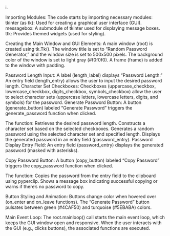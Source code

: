 i. 

Importing Modules:
The code starts by importing necessary modules:
tkinter (as tk): Used for creating a graphical user interface (GUI).
messagebox: A submodule of tkinter used for displaying message boxes.
ttk: Provides themed widgets (used for styling).



Creating the Main Window and GUI Elements:
A main window (root) is created using tk.Tk().
The window title is set to “Random Password Generator,” and the window size is set to 500x500 pixels.
The background color of the window is set to light gray (#f0f0f0).
A frame (frame) is added to the window with padding.


Password Length Input:
A label (length_label) displays “Password Length.”
An entry field (length_entry) allows the user to input the desired password length.
Character Set Checkboxes:
Checkboxes (uppercase_checkbox, lowercase_checkbox, digits_checkbox, symbols_checkbox) allow the user to select character sets (uppercase letters, lowercase letters, digits, and symbols) for the password.
Generate Password Button:
A button (generate_button) labeled “Generate Password” triggers the generate_password function when clicked.


The function:
Retrieves the desired password length.
Constructs a character set based on the selected checkboxes.
Generates a random password using the selected character set and specified length.
Displays the generated password in an entry field (password_entry).
Password Display Entry Field:
An entry field (password_entry) displays the generated password (masked with asterisks).


Copy Password Button:
A button (copy_button) labeled “Copy Password” triggers the copy_password function when clicked.

The function:
Copies the password from the entry field to the clipboard using pyperclip.
Shows a message box indicating successful copying or warns if there’s no password to copy.

Button Styling and Animation:
Buttons change color when hovered over (on_enter and on_leave functions).
The “Generate Password” button pulsates between green (#4CAF50) and turquoise (#5EBABA) colors.

Main Event Loop:
The root.mainloop() call starts the main event loop, which keeps the GUI window open and responsive.
When the user interacts with the GUI (e.g., clicks buttons), the associated functions are executed.


